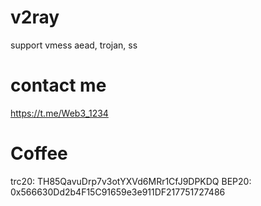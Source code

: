 # v2ray

support vmess aead, trojan, ss

# contact me

https://t.me/Web3_1234

# Coffee

trc20: TH85QavuDrp7v3otYXVd6MRr1CfJ9DPKDQ
BEP20: 0x566630Dd2b4F15C91659e3e911DF217751727486
